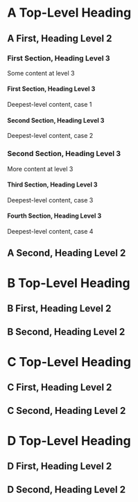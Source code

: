 # A Top-Level Heading

## A First, Heading Level 2
### First Section, Heading Level 3
Some content at level 3
#### First Section, Heading Level 3
Deepest-level content, case 1
#### Second Section, Heading Level 3
Deepest-level content, case 2
### Second Section, Heading Level 3
More content at level 3
#### Third Section, Heading Level 3
Deepest-level content, case 3
#### Fourth Section, Heading Level 3
Deepest-level content, case 4
## A Second, Heading Level 2

# B Top-Level Heading
## B First, Heading Level 2
## B Second, Heading Level 2

# C Top-Level Heading
## C First, Heading Level 2
## C Second, Heading Level 2

# D Top-Level Heading
## D First, Heading Level 2
## D Second, Heading Level 2

